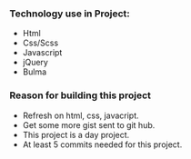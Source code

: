 ### Technology use in Project:
* Html
* Css/Scss
* Javascript
* jQuery
* Bulma
### Reason for building this project
 * Refresh on html, css, javacript.
 * Get some more gist sent to git hub.
 * This project is a day project.
 * At least 5 commits needed for this project.
 